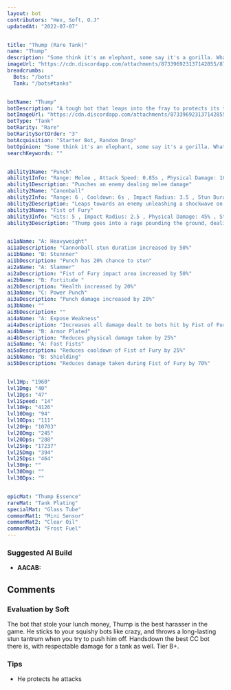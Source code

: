 ```yaml
---
layout: bot
contributors: "Hex, Soft, O.J"
updatedAt: "2022-07-07"


title: "Thump (Rare Tank)"
name: "Thump"
description: "Some think it's an elephant, some say it's a gorilla. Whatever it is, Thump is one of the most unique tanks out there by trading off raw stats for better utility and supporting.\n- Role: Multitasker (stunning, damage boosting, chasing)\n- Speciality: Becomes nearly invincible during Cannonball's leap\n- Weakness: Can suddenly be quite squishy"
imageUrl: "https://cdn.discordapp.com/attachments/873396923137142855/873397032910487604/thump.png"
breadcrumbs:
  Bots: "/bots"
  Tank: "/bots#tanks"


botName: "Thump"
botDescription: "A tough bot that leaps into the fray to protects its teammates"
botImageUrl: "https://cdn.discordapp.com/attachments/873396923137142855/873397032910487604/thump.png"
botType: "Tank"
botRarity: "Rare"
botRaritySortOrder: "3"
botAcquisition: "Starter Bot, Random Drop"
botOpinion: "Some think it's an elephant, some say it's a gorilla. Whatever it is, Thump is one of the most unique tanks out there by trading off raw stats for better utility and supporting."
searchKeywords: ""


ability1Name: "Punch"
ability1Info: "Range: Melee , Attack Speed: 0.85s , Physical Damage: 100%"
ability1Description: "Punches an enemy dealing melee damage"
ability2Name: "Canonball"
ability2Info: "Range: 6 , Cooldown: 6s , Impact Radius: 3.5 , Stun Duration: 1.5s , Physical Damage: 100%"
ability2Description: "Leaps towards an enemy unleashing a shockwave on landing"
ability3Name: "Fist of Fury"
ability3Info: "Hits: 5 , Impact Radius: 2.5 , Physical Damage: 45% , Stun Duration: 0.4s , Range: Melee , Cooldown: 10s"
ability3Description: "Thump goes into a rage pounding the ground, dealing damage and stunning"


ai1aName: "A: Heavyweight"
ai1aDescription: "Cannonball stun duration increased by 50%"
ai1bName: "B: Stunnner"
ai1bDescription: "Punch has 20% chance to stun"
ai2aName: "A: Slammer"
ai2aDescription: "Fist of Fury impact area increased by 50%"
ai2bName: "B: Fortitude "
ai2bDescription: "Health increased by 20%"
ai3aName: "C: Power Punch"
ai3aDescription: "Punch damage increased by 20%"
ai3bName: ""
ai3bDescription: ""
ai4aName: "A: Expose Weakness"
ai4aDescription: "Increases all damage dealt to bots hit by Fist of Fury by 25%"
ai4bName: "B: Armor Plated"
ai4bDescription: "Reduces physical damage taken by 25%"
ai5aName: "A: Fast Fists"
ai5aDescription: "Reduces cooldown of Fist of Fury by 25%"
ai5bName: "B: Shielding"
ai5bDescription: "Reduces damage taken during Fist of Fury by 70%"


lvl1Hp: "1960"
lvl1Dmg: "40"
lvl1Dps: "47"
lvl1Speed: "14"
lvl10Hp: "4126"
lvl10Dmg: "94"
lvl10Dps: "111"
lvl20Hp: "10703"
lvl20Dmg: "245"
lvl20Dps: "288"
lvl25Hp: "17237"
lvl25Dmg: "394"
lvl25Dps: "464"
lvl30Hp: ""
lvl30Dmg: ""
lvl30Dps: ""


epicMat: "Thump Essence"
rareMat: "Tank Plating"
specialMat: "Glass Tube"
commonMat1: "Mini Sensor"
commonMat2: "Clear Oil"
commonMat3: "Frost Fuel"
---
```



### Suggested AI Build
- **AACAB:**

## Comments

### Evaluation by Soft
The bot that stole your lunch money, Thump is the best harasser in the game. He sticks to your squishy bots like crazy, and throws a long-lasting stun tantrum when you try to push him off. Handsdown the best CC bot there is, with respectable damage for a tank as well. Tier B+.

### Tips
- He protects he attacks

